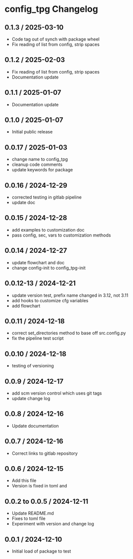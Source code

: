 # config_tpg Changelog

## 0.1.3  / 2025-03-10

- Code tag out of synch with package wheel
- Fix reading of list from config, strip spaces

## 0.1.2  / 2025-02-03

- Fix reading of list from config, strip spaces
- Documentation update

## 0.1.1  / 2025-01-07

- Documentation update

## 0.1.0  / 2025-01-07

- Initial public release

## 0.0.17 / 2025-01-03

- change name to config_tpg
- cleanup code comments 
- update keywords for package

## 0.0.16 / 2024-12-29

- corrected testing in gitlab pipeline
- update doc

## 0.0.15 / 2024-12-28

 - add examples to customization doc
 - pass config, sec, vars to customization methods

## 0.0.14 / 2024-12-27

 - update flowchart and doc 
 - change config-init to config_tpg-init

## 0.0.12-13 / 2024-12-21

- update version test, prefix name changed in 3.12, not 3.11
- add hooks to customize cfg variables
- add flowchart

## 0.0.11 / 2024-12-18

- correct set_directories method to base off src.config.py
- fix the pipeline test script

## 0.0.10 / 2024-12-18

- testing of versioning

## 0.0.9  / 2024-12-17

- add scm version control which uses git tags
- update change log

## 0.0.8 / 2024-12-16

- Update documentation

## 0.0.7 / 2024-12-16

- Correct links to gitlab repository

## 0.0.6 / 2024-12-15

- Add this file
- Version is fixed in toml and

## 0.0.2 to 0.0.5 / 2024-12-11

- Update README.md
- Fixes to toml file
- Experiment with version and change log 

## 0.0.1 / 2024-12-10

- Initial load of package to test